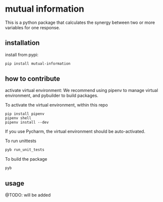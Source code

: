 # mutual information

This is a python package that calculates the synergy between two or more variables for one response.


## installation

install from pypi:
```bash
pip install mutual-information
```

## how to contribute
activate virtual environment:
We recommend using pipenv to manage virtual environment, and pybuilder to build packages.

To activate the virtual environment, within this repo
```
pip install pipenv
pipenv shell
pipenv install --dev
```

If you use Pycharm, the virtual environment should be auto-activated.

To run unittests
```bash
pyb run_unit_tests
```

To build the package
```bash
pyb
```


## usage

@TODO: will be added